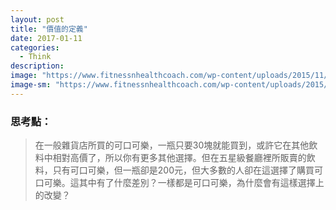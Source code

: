 ```yaml
---
layout: post
title: "價值的定義"
date: 2017-01-11
categories:
  - Think
description:
image: "https://www.fitnessnhealthcoach.com/wp-content/uploads/2015/11/Wintermotivation.jpg"
image-sm: "https://www.fitnessnhealthcoach.com/wp-content/uploads/2015/11/Wintermotivation.jpg"
---
```


### 思考點：
> 在一般雜貨店所買的可口可樂，一瓶只要30塊就能買到，或許它在其他飲料中相對高價了，所以你有更多其他選擇。但在五星級餐廳裡所販賣的飲料，只有可口可樂，但一瓶卻是200元，但大多數的人卻在這選擇了購買可口可樂。這其中有了什麼差別？一樣都是可口可樂，為什麼會有這樣選擇上的改變？
